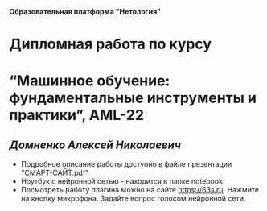 **Образовательная платформа "Нетология"**
# Дипломная работа по курсу 
# “Машинное обучение: фундаментальные инструменты и практики”, AML-22


## *Домненко Алексей Николаевич*


*   Подробное описание работы доступно в файле презентации "СМАРТ-САЙТ.pdf"
*   Ноутбук с нейронной сетью - находится в папке notebook
*   Посмотреть работу плагина можно на сайте https://63s.ru. 
Нажмите на кнопку микрофона. Задайте вопрос голосом нейронной сети.